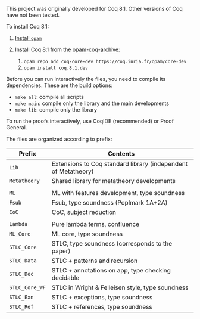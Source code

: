 This project was originally developed for Coq 8.1. Other versions of Coq have
not been tested.

To install Coq 8.1:

1. [Install `opam`](https://opam.ocaml.org/doc/Install.html)

2. Install Coq 8.1 from the [opam-coq-archive](https://github.com/coq/opam-coq-archive/tree/master/core-dev):

   1. `opam repo add coq-core-dev https://coq.inria.fr/opam/core-dev`
   2. `opam install coq.8.1.dev`

Before you can run interactively the files, you need to compile its
dependencies. These are the build options:

* `make all`:  compile all scripts
* `make main`: compile only the library and the main developments
* `make lib`:  compile only the library

To run the proofs interactively, use CoqIDE (recommended) or Proof General.

The files are organized according to prefix:

| Prefix         | Contents                                                       |
| -------------- | -------------------------------------------------------------- |
| `Lib`          | Extensions to Coq standard library (independent of Metatheory) |
| `Metatheory`   | Shared library for metatheory developments                     |
|                |                                                                |
| `ML`           | ML with features development, type soundness                   |
| `Fsub`         | Fsub, type soundness (Poplmark 1A+2A)                          |
| `CoC`          | CoC, subject reduction                                         |
|                |                                                                |
| `Lambda`       | Pure lambda terms, confluence                                  |
| `ML_Core`      | ML core, type soundness                                        |
| `STLC_Core`    | STLC, type soundness (corresponds to the paper)                |
| `STLC_Data`    | STLC + patterns and recursion                                  |
| `STLC_Dec`     | STLC + annotations on app, type checking decidable             |
| `STLC_Core_WF` | STLC in Wright & Felleisen style, type soundness               |
| `STLC_Exn`     | STLC + exceptions, type soundness                              |
| `STLC_Ref`     | STLC + references, type soundness                              |
